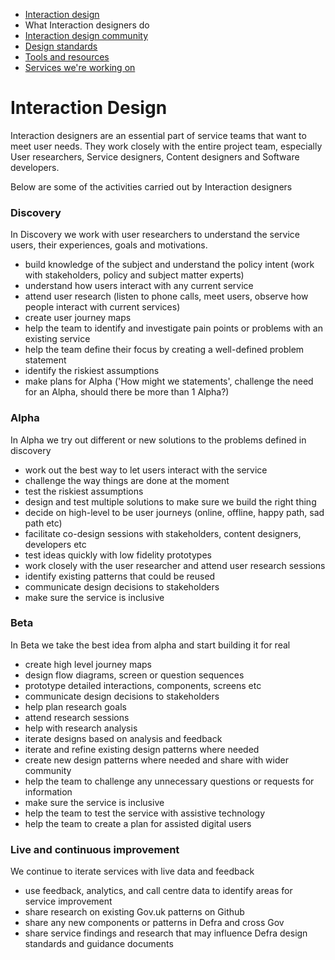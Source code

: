 
<!-- Nav -->
* [Interaction design](/README.md) 
* What Interaction designers do
* [Interaction design community](/community.md)
* [Design standards](/standards.md)
* [Tools and resources](/tools-and-resources.md)
* [Services we're working on](/service-teams.md)

# Interaction Design

Interaction designers are an essential part of service teams that want to meet user needs. They work closely with the entire project team, especially User researchers, Service designers, Content designers and Software developers.

Below are some of the activities carried out by Interaction designers

### Discovery

In Discovery we work with user researchers to understand the service users, their experiences, goals and motivations.

* build knowledge of the subject and understand the policy intent (work with stakeholders, policy and subject matter experts) 
* understand how users interact with any current service
* attend user research (listen to phone calls, meet users, observe how people interact with current services)
* create user journey maps
* help the team to identify and investigate pain points or problems with an existing service
* help the team define their focus by creating a well-defined problem statement
* identify the riskiest assumptions
* make plans for Alpha ('How might we statements', challenge the need for an Alpha, should there be more than 1 Alpha?)

### Alpha

In Alpha we try out different or new solutions to the problems defined in discovery

* work out the best way to let users interact with the service
* challenge the way things are done at the moment
* test the riskiest assumptions
* design and test multiple solutions to make sure we build the right thing
* decide on high-level to be user journeys (online, offline, happy path, sad path etc)
* facilitate co-design sessions with stakeholders, content designers, developers etc
* test ideas quickly with low fidelity prototypes
* work closely with the user researcher and attend user research sessions 
* identify existing patterns that could be reused
* communicate design decisions to stakeholders
* make sure the service is inclusive

### Beta

In Beta we take the best idea from alpha and start building it for real

* create high level journey maps
* design flow diagrams, screen or question sequences
* prototype detailed interactions, components, screens etc  
* communicate design decisions to stakeholders
* help plan research goals 
* attend research sessions
* help with research analysis
* iterate designs based on analysis and feedback
* iterate and refine existing design patterns where needed 
* create new design patterns where needed and share with wider community
* help the team to challenge any unnecessary questions or requests for information
* make sure the service is inclusive
* help the team to test the service with assistive technology
* help the team to create a plan for assisted digital users

### Live and continuous improvement

We continue to iterate services with live data and feedback

* use feedback, analytics, and call centre data to identify areas for service improvement
* share research on existing Gov.uk patterns on Github
* share any new components or patterns in Defra and cross Gov
* share service findings and research that may influence Defra design standards and guidance documents


